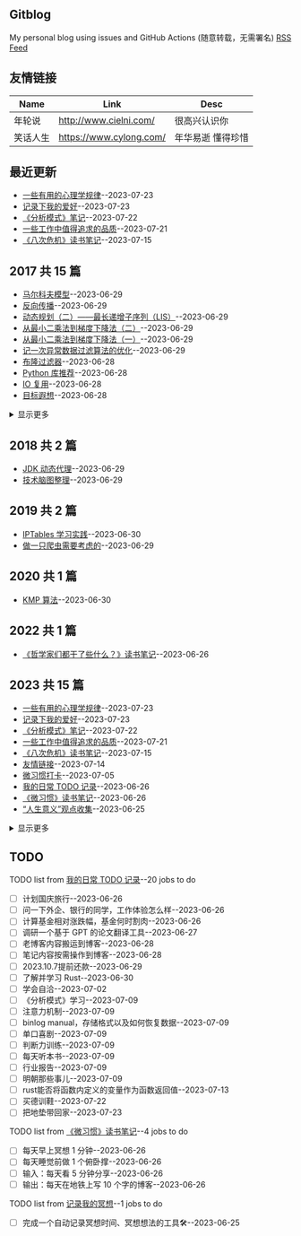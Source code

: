 ## Gitblog
My personal blog using issues and GitHub Actions (随意转载，无需署名)
[RSS Feed](https://raw.githubusercontent.com/zzy131250/gitblog/master/feed.xml)
## 友情链接
| Name | Link | Desc | 
 | ---- | ---- | ---- |
| 年轮说 | http://www.cielni.com/ | 很高兴认识你 |
| 笑话人生 | https://www.cylong.com/ | 年华易逝 懂得珍惜 |
## 最近更新
- [一些有用的心理学规律](https://github.com/zzy131250/gitblog/issues/42)--2023-07-23
- [记录下我的爱好](https://github.com/zzy131250/gitblog/issues/41)--2023-07-23
- [《分析模式》笔记](https://github.com/zzy131250/gitblog/issues/40)--2023-07-22
- [一些工作中值得追求的品质](https://github.com/zzy131250/gitblog/issues/38)--2023-07-21
- [《八次危机》读书笔记](https://github.com/zzy131250/gitblog/issues/37)--2023-07-15
## 2017 共 15 篇
- [马尔科夫模型](https://github.com/zzy131250/gitblog/issues/24)--2023-06-29
- [反向传播](https://github.com/zzy131250/gitblog/issues/23)--2023-06-29
- [动态规划（二）——最长递增子序列（LIS）](https://github.com/zzy131250/gitblog/issues/22)--2023-06-29
- [从最小二乘法到梯度下降法（二）](https://github.com/zzy131250/gitblog/issues/21)--2023-06-29
- [从最小二乘法到梯度下降法（一）](https://github.com/zzy131250/gitblog/issues/20)--2023-06-29
- [记一次异常数据过滤算法的优化](https://github.com/zzy131250/gitblog/issues/19)--2023-06-29
- [布隆过滤器](https://github.com/zzy131250/gitblog/issues/18)--2023-06-28
- [Python 库推荐](https://github.com/zzy131250/gitblog/issues/17)--2023-06-28
- [IO 复用](https://github.com/zzy131250/gitblog/issues/16)--2023-06-28
- [目标遐想](https://github.com/zzy131250/gitblog/issues/15)--2023-06-28
<details><summary>显示更多</summary>

- [Paxos 算法学习笔记](https://github.com/zzy131250/gitblog/issues/14)--2023-06-28
- [动态规划（一）——背包问题](https://github.com/zzy131250/gitblog/issues/13)--2023-06-28
- [区块链的共识问题](https://github.com/zzy131250/gitblog/issues/12)--2023-06-27
- [为什么要写博客](https://github.com/zzy131250/gitblog/issues/10)--2023-06-26
- [谈谈蓝牙4.0（BLE）模块与安卓的数据交互](https://github.com/zzy131250/gitblog/issues/2)--2023-06-25
</details>

## 2018 共 2 篇
- [JDK 动态代理](https://github.com/zzy131250/gitblog/issues/26)--2023-06-29
- [技术脑图整理](https://github.com/zzy131250/gitblog/issues/25)--2023-06-29
## 2019 共 2 篇
- [IPTables 学习实践](https://github.com/zzy131250/gitblog/issues/28)--2023-06-30
- [做一只爬虫需要考虑的](https://github.com/zzy131250/gitblog/issues/27)--2023-06-29
## 2020 共 1 篇
- [KMP 算法](https://github.com/zzy131250/gitblog/issues/29)--2023-06-30
## 2022 共 1 篇
- [《哲学家们都干了些什么？》读书笔记](https://github.com/zzy131250/gitblog/issues/8)--2023-06-26
## 2023 共 15 篇
- [一些有用的心理学规律](https://github.com/zzy131250/gitblog/issues/42)--2023-07-23
- [记录下我的爱好](https://github.com/zzy131250/gitblog/issues/41)--2023-07-23
- [《分析模式》笔记](https://github.com/zzy131250/gitblog/issues/40)--2023-07-22
- [一些工作中值得追求的品质](https://github.com/zzy131250/gitblog/issues/38)--2023-07-21
- [《八次危机》读书笔记](https://github.com/zzy131250/gitblog/issues/37)--2023-07-15
- [友情链接](https://github.com/zzy131250/gitblog/issues/36)--2023-07-14
- [微习惯打卡](https://github.com/zzy131250/gitblog/issues/32)--2023-07-05
- [我的日常 TODO 记录](https://github.com/zzy131250/gitblog/issues/11)--2023-06-26
- [《微习惯》读书笔记](https://github.com/zzy131250/gitblog/issues/9)--2023-06-26
- [“人生意义”观点收集](https://github.com/zzy131250/gitblog/issues/7)--2023-06-25
<details><summary>显示更多</summary>

- [博客折腾记录](https://github.com/zzy131250/gitblog/issues/6)--2023-06-25
- [记录我的冥想](https://github.com/zzy131250/gitblog/issues/5)--2023-06-25
- [权限模型介绍](https://github.com/zzy131250/gitblog/issues/4)--2023-06-25
- [利用 Github Issues 写博客](https://github.com/zzy131250/gitblog/issues/3)--2023-06-25
- [Github Issues 第一篇博客](https://github.com/zzy131250/gitblog/issues/1)--2023-06-25
</details>

## TODO
TODO list from [我的日常 TODO 记录](https://github.com/zzy131250/gitblog/issues/11)--20 jobs to do
- [ ] 计划国庆旅行--2023-06-26
- [ ] 问一下外企、银行的同学，工作体验怎么样--2023-06-26
- [ ] 计算基金相对涨跌幅，基金何时割肉--2023-06-26
- [ ] 调研一个基于 GPT 的论文翻译工具--2023-06-27
- [ ] 老博客内容搬运到博客--2023-06-28
- [ ] 笔记内容按需操作到博客--2023-06-28
- [ ] 2023.10.7提前还款--2023-06-29
- [ ] 了解并学习 Rust--2023-06-30
- [ ] 学会自洽--2023-07-02
- [ ] 《分析模式》学习--2023-07-09
- [ ] 注意力机制--2023-07-09
- [ ] binlog manual，存储格式以及如何恢复数据--2023-07-09
- [ ] 单口喜剧--2023-07-09
- [ ] 判断力训练--2023-07-09
- [ ] 每天听本书--2023-07-09
- [ ] 行业报告--2023-07-09
- [ ] 明朝那些事儿--2023-07-09
- [ ] rust能否将函数内定义的变量作为函数返回值--2023-07-13
- [ ] 买德训鞋--2023-07-22
- [ ] 把地垫带回家--2023-07-23

TODO list from [《微习惯》读书笔记](https://github.com/zzy131250/gitblog/issues/9)--4 jobs to do
- [ ] 每天早上冥想 1 分钟--2023-06-26
- [ ] 每天睡觉前做 1 个俯卧撑--2023-06-26
- [ ] 输入：每天看 5 分钟分享--2023-06-26
- [ ] 输出：每天在地铁上写 10 个字的博客--2023-06-26

TODO list from [记录我的冥想](https://github.com/zzy131250/gitblog/issues/5)--1 jobs to do
- [ ] 完成一个自动记录冥想时间、冥想想法的工具🛠️--2023-06-25


